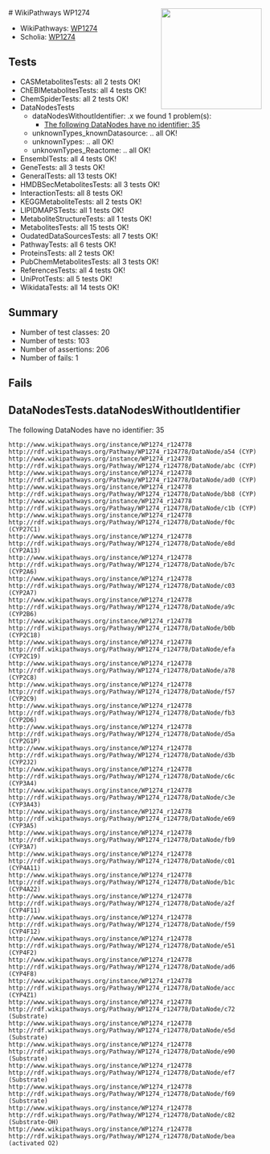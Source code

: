 <img style="float: right; width: 200px" src="https://upload.wikimedia.org/wikipedia/commons/thumb/8/83/Wplogo_with_text_500.png/640px-Wplogo_with_text_500.png" />
# WikiPathways WP1274

* WikiPathways: [WP1274](https://new.wikipathways.org/pathways/WP1274)
* Scholia: [WP1274](https://scholia.toolforge.org/wikipathways/WP1274)
## Tests
* CASMetabolitesTests: all 2 tests OK!
* ChEBIMetabolitesTests: all 4 tests OK!
* ChemSpiderTests: all 2 tests OK!
* DataNodesTests
    * dataNodesWithoutIdentifier: .x we found 1 problem(s):
        * [The following DataNodes have no identifier: 35](#8792c4d3)
    * unknownTypes_knownDatasource: .. all OK!
    * unknownTypes: .. all OK!
    * unknownTypes_Reactome: .. all OK!
* EnsemblTests: all 4 tests OK!
* GeneTests: all 3 tests OK!
* GeneralTests: all 13 tests OK!
* HMDBSecMetabolitesTests: all 3 tests OK!
* InteractionTests: all 8 tests OK!
* KEGGMetaboliteTests: all 2 tests OK!
* LIPIDMAPSTests: all 1 tests OK!
* MetaboliteStructureTests: all 1 tests OK!
* MetabolitesTests: all 15 tests OK!
* OudatedDataSourcesTests: all 7 tests OK!
* PathwayTests: all 6 tests OK!
* ProteinsTests: all 2 tests OK!
* PubChemMetabolitesTests: all 3 tests OK!
* ReferencesTests: all 4 tests OK!
* UniProtTests: all 5 tests OK!
* WikidataTests: all 14 tests OK!


## Summary

* Number of test classes: 20
* Number of tests: 103
* Number of assertions: 206
* Number of fails: 1

## Fails

<a name="8792c4d3" />

## DataNodesTests.dataNodesWithoutIdentifier

The following DataNodes have no identifier: 35
```
http://www.wikipathways.org/instance/WP1274_r124778 http://rdf.wikipathways.org/Pathway/WP1274_r124778/DataNode/a54 (CYP)
http://www.wikipathways.org/instance/WP1274_r124778 http://rdf.wikipathways.org/Pathway/WP1274_r124778/DataNode/abc (CYP)
http://www.wikipathways.org/instance/WP1274_r124778 http://rdf.wikipathways.org/Pathway/WP1274_r124778/DataNode/ad0 (CYP)
http://www.wikipathways.org/instance/WP1274_r124778 http://rdf.wikipathways.org/Pathway/WP1274_r124778/DataNode/bb8 (CYP)
http://www.wikipathways.org/instance/WP1274_r124778 http://rdf.wikipathways.org/Pathway/WP1274_r124778/DataNode/c1b (CYP)
http://www.wikipathways.org/instance/WP1274_r124778 http://rdf.wikipathways.org/Pathway/WP1274_r124778/DataNode/f0c (CYP27C1)
http://www.wikipathways.org/instance/WP1274_r124778 http://rdf.wikipathways.org/Pathway/WP1274_r124778/DataNode/e8d (CYP2A13)
http://www.wikipathways.org/instance/WP1274_r124778 http://rdf.wikipathways.org/Pathway/WP1274_r124778/DataNode/b7c (CYP2A6)
http://www.wikipathways.org/instance/WP1274_r124778 http://rdf.wikipathways.org/Pathway/WP1274_r124778/DataNode/c03 (CYP2A7)
http://www.wikipathways.org/instance/WP1274_r124778 http://rdf.wikipathways.org/Pathway/WP1274_r124778/DataNode/a9c (CYP2B6)
http://www.wikipathways.org/instance/WP1274_r124778 http://rdf.wikipathways.org/Pathway/WP1274_r124778/DataNode/b0b (CYP2C18)
http://www.wikipathways.org/instance/WP1274_r124778 http://rdf.wikipathways.org/Pathway/WP1274_r124778/DataNode/efa (CYP2C19)
http://www.wikipathways.org/instance/WP1274_r124778 http://rdf.wikipathways.org/Pathway/WP1274_r124778/DataNode/a78 (CYP2C8)
http://www.wikipathways.org/instance/WP1274_r124778 http://rdf.wikipathways.org/Pathway/WP1274_r124778/DataNode/f57 (CYP2C9)
http://www.wikipathways.org/instance/WP1274_r124778 http://rdf.wikipathways.org/Pathway/WP1274_r124778/DataNode/fb3 (CYP2D6)
http://www.wikipathways.org/instance/WP1274_r124778 http://rdf.wikipathways.org/Pathway/WP1274_r124778/DataNode/d5a (CYP2G1P)
http://www.wikipathways.org/instance/WP1274_r124778 http://rdf.wikipathways.org/Pathway/WP1274_r124778/DataNode/d3b (CYP2J2)
http://www.wikipathways.org/instance/WP1274_r124778 http://rdf.wikipathways.org/Pathway/WP1274_r124778/DataNode/c6c (CYP3A4)
http://www.wikipathways.org/instance/WP1274_r124778 http://rdf.wikipathways.org/Pathway/WP1274_r124778/DataNode/c3e (CYP3A43)
http://www.wikipathways.org/instance/WP1274_r124778 http://rdf.wikipathways.org/Pathway/WP1274_r124778/DataNode/e69 (CYP3A5)
http://www.wikipathways.org/instance/WP1274_r124778 http://rdf.wikipathways.org/Pathway/WP1274_r124778/DataNode/fb9 (CYP3A7)
http://www.wikipathways.org/instance/WP1274_r124778 http://rdf.wikipathways.org/Pathway/WP1274_r124778/DataNode/c01 (CYP4A11)
http://www.wikipathways.org/instance/WP1274_r124778 http://rdf.wikipathways.org/Pathway/WP1274_r124778/DataNode/b1c (CYP4A22)
http://www.wikipathways.org/instance/WP1274_r124778 http://rdf.wikipathways.org/Pathway/WP1274_r124778/DataNode/a2f (CYP4F11)
http://www.wikipathways.org/instance/WP1274_r124778 http://rdf.wikipathways.org/Pathway/WP1274_r124778/DataNode/f59 (CYP4F12)
http://www.wikipathways.org/instance/WP1274_r124778 http://rdf.wikipathways.org/Pathway/WP1274_r124778/DataNode/e51 (CYP4F2)
http://www.wikipathways.org/instance/WP1274_r124778 http://rdf.wikipathways.org/Pathway/WP1274_r124778/DataNode/ad6 (CYP4F8)
http://www.wikipathways.org/instance/WP1274_r124778 http://rdf.wikipathways.org/Pathway/WP1274_r124778/DataNode/acc (CYP4Z1)
http://www.wikipathways.org/instance/WP1274_r124778 http://rdf.wikipathways.org/Pathway/WP1274_r124778/DataNode/c72 (Substrate)
http://www.wikipathways.org/instance/WP1274_r124778 http://rdf.wikipathways.org/Pathway/WP1274_r124778/DataNode/e5d (Substrate)
http://www.wikipathways.org/instance/WP1274_r124778 http://rdf.wikipathways.org/Pathway/WP1274_r124778/DataNode/e90 (Substrate)
http://www.wikipathways.org/instance/WP1274_r124778 http://rdf.wikipathways.org/Pathway/WP1274_r124778/DataNode/ef7 (Substrate)
http://www.wikipathways.org/instance/WP1274_r124778 http://rdf.wikipathways.org/Pathway/WP1274_r124778/DataNode/f69 (Substrate)
http://www.wikipathways.org/instance/WP1274_r124778 http://rdf.wikipathways.org/Pathway/WP1274_r124778/DataNode/c82 (Substrate-OH)
http://www.wikipathways.org/instance/WP1274_r124778 http://rdf.wikipathways.org/Pathway/WP1274_r124778/DataNode/bea (activated O2)
```

